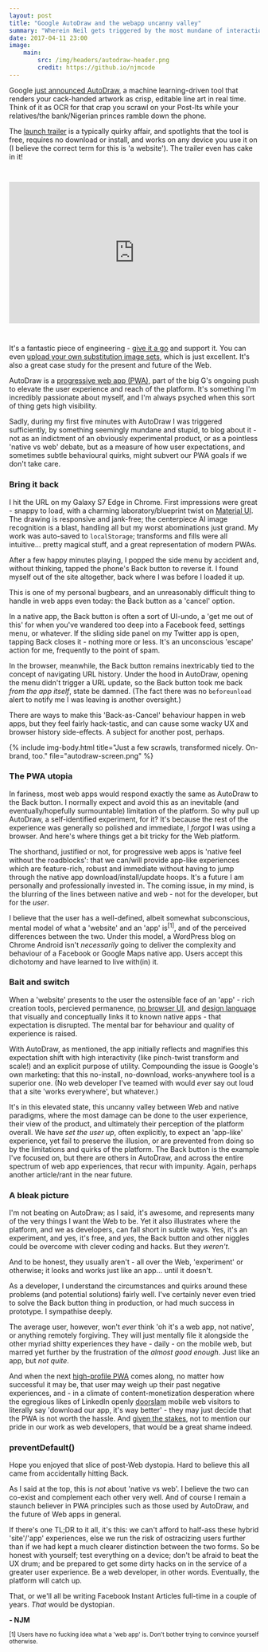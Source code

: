 ```yaml
---
layout: post
title: "Google AutoDraw and the webapp uncanny valley"
summary: "Wherein Neil gets triggered by the most mundane of interactions."
date: 2017-04-11 23:00
image:
    main:
        src: /img/headers/autodraw-header.png
        credit: https://github.io/njmcode
---
```


Google [just announced AutoDraw](https://www.blog.google/topics/machine-learning/fast-drawing-everyone/), a machine learning-driven tool that renders your cack-handed artwork as crisp, editable line art in real time. Think of it as OCR for that crap you scrawl on your Post-Its while your relatives/the bank/Nigerian princes ramble down the phone.

The [launch trailer](https://www.youtube.com/watch?v=VwRbvVrUXTc) is a typically quirky affair, and spotlights that the tool is free, requires no download or install, and works on any device you use it on (I believe the correct term for this is 'a website'). The trailer even has cake in it!

<div style="margin:3em auto;position:relative;height:0;padding-bottom:56.25%"><iframe src="https://www.youtube.com/embed/VwRbvVrUXTc?ecver=2" width="640" height="360" frameborder="0" style="position:absolute;width:100%;height:100%;left:0" allowfullscreen></iframe></div>

It's a fantastic piece of engineering - [give it a go](http://www.autodraw.com/) and support it. You can even [upload your own substitution image sets](https://www.autodraw.com/artists), which is just excellent. It's also a great case study for the present and future of the Web.

AutoDraw is a [progressive web app (PWA)](https://developers.google.com/web/progressive-web-apps/), part of the big G's ongoing push to elevate the user experience and reach of the platform. It's something I'm incredibly passionate about myself, and I'm always psyched when this sort of thing gets high visibility.

Sadly, during my first five minutes with AutoDraw I was triggered sufficiently, by something seemingly mundane and stupid, to blog about it - not as an indictment of an obviously experimental product, or as a pointless 'native vs web' debate, but as a measure of how user expectations, and sometimes subtle behavioural quirks, might subvert our PWA goals if we don't take care.

### Bring it back ###

I hit the URL on my Galaxy S7 Edge in Chrome. First impressions were great - snappy to load, with a charming laboratory/blueprint twist on [Material UI](https://material.io/guidelines/). The drawing is responsive and jank-free; the centerpiece AI image recognition is a blast, handling all but my worst abominations just grand. My work was auto-saved to `localStorage`; transforms and fills were all intuitive... pretty magical stuff, and a great representation of modern PWAs.

After a few happy minutes playing, I popped the side menu by accident and, without thinking, tapped the phone's Back button to reverse it. I found myself out of the site altogether, back where I was before I loaded it up.

This is one of my personal bugbears, and an unreasonably difficult thing to handle in web apps even today: the Back button as a 'cancel' option.

In a native app, the Back button is often a sort of UI-undo, a 'get me out of this' for when you've wandered too deep into a Facebook feed, settings menu, or whatever. If the sliding side panel on my Twitter app is open, tapping Back closes it - nothing more or less. It's an unconscious 'escape' action for me, frequently to the point of spam.

In the browser, meanwhile, the Back button remains inextricably tied to the concept of navigating URL history. Under the hood in AutoDraw, opening the menu didn't trigger a URL update, so the Back button took me back _from the app itself_, state be damned. (The fact there was no `beforeunload` alert to notify me I was leaving is another oversight.)

There are ways to make this 'Back-as-Cancel' behaviour happen in web apps, but they feel fairly hack-tastic, and can cause some wacky UX and browser history side-effects. A subject for another post, perhaps.

{% include img-body.html title="Just a few scrawls, transformed nicely. On-brand, too." file="autodraw-screen.png" %}

### The PWA utopia ###

In fariness, most web apps would respond exactly the same as AutoDraw to the Back button. I normally expect and avoid this as an inevitable (and eventually/hopefully surmountable) limitation of the platform. So why pull up AutoDraw, a self-identified experiment, for it? It's because the rest of the experience was generally so polished and immediate, I _forgot_ I was using a browser. And here's where things get a bit tricky for the Web platform.

The shorthand, justified or not, for progressive web apps is 'native feel without the roadblocks': that we can/will provide app-like experiences which are feature-rich, robust and immediate without having to jump through the native app download/install/update hoops. It's a future I am personally and professionally invested in.
The coming issue, in my mind, is the blurring of the lines between native and web - not for the developer, but for the _user_.

I believe that the user has a well-defined, albeit somewhat subconscious, mental model of what a 'website' and an 'app' is<sup>[1]</sup>, and of the perceived differences between the two. Under this model, a WordPress blog on Chrome Android isn't _necessarily_ going to deliver the complexity and behaviour of a Facebook or Google Maps native app. Users accept this dichotomy and have learned to live with(in) it.

### Bait and switch ###

When a 'website' presents to the user the ostensible face of an 'app' - rich creation tools, percieved permanence, [no browser UI](https://developers.google.com/web/fundamentals/engage-and-retain/web-app-manifest/#customize_the_display_type), and [design language](https://material.io/guidelines/#introduction-goals) that visually and conceptually links it to known native apps - that expectation is disrupted.  The mental bar for behaviour and quality of experience is raised.

With AutoDraw, as mentioned, the app initially reflects and magnifies this expectation shift with high interactivity (like pinch-twist transform and scale!) and an explicit purpose of utility. Compounding the issue is Google's own marketing: that this no-install, no-download, works-anywhere tool is a superior one. (No web developer I've teamed with would _ever_ say out loud that a site 'works everywhere', but whatever.)

It's in this elevated state, this uncanny valley between Web and native paradigms, where the most damage can be done to the user experience, their view of the product, and ultimately their perception of the platform overall. We have _set the user up_, often explicitly, to expect an 'app-like' experience, yet fail to preserve the illusion, or are prevented from doing so by the limitations and quirks of the platform. The Back button is the example I've focused on, but there are others in AutoDraw, and across the entire spectrum of web app experiences, that recur with impunity. Again, perhaps another article/rant in the near future.

### A bleak picture ###

I'm not beating on AutoDraw; as I said, it's awesome, and represents many of the very things I want the Web to be. Yet it also illustrates where the platform, and we as developers, can fall short in subtle ways. Yes, it's an experiment, and yes, it's free, and _yes_, the Back button and other niggles could be overcome with clever coding and hacks. But they _weren't_.

And to be honest, they usually aren't - all over the Web, 'experiment' or otherwise; it looks and works just like an app... until it doesn't.

As a developer, I understand the circumstances and quirks around these problems (and potential solutions) fairly well. I've certainly never even tried to solve the Back button thing in production, or had much success in prototype. I sympathise deeply.

The average user, however, won't _ever_ think 'oh it's a web app, not native', or anything remotely forgiving. They will just mentally file it alongside the other myriad shitty experiences they have - daily - on the mobile web, but marred yet further by the frustration of the _almost good enough_. Just like an app, but _not quite_.

And when the next [high-profile PWA](http://www.wired.co.uk/article/twitter-lite) comes along, no matter how successful it may be, that user may weigh up their past negative experiences, and - in a climate of content-monetization desperation where the egregious likes of LinkedIn openly [doorslam](https://techcrunch.com/2015/07/23/i-dont-want-your-app/) mobile web visitors to literally say 'download our app, it's way better' - they may just decide that the PWA is not worth the hassle. And [given the stakes](https://petergasston.co.uk/surveying-the-landscape/), not to mention our pride in our work as web developers, that would be a great shame indeed.

### preventDefault() ###

Hope you enjoyed that slice of post-Web dystopia. Hard to believe this all came from accidentally hitting Back.

As I said at the top, this is *not* about 'native vs web'. I believe the two can co-exist and complement each other very well. And of course I remain a staunch believer in PWA principles such as those used by AutoDraw, and the future of Web apps in general.

If there's one TL;DR to it all, it's this: we can't afford to half-ass these hybrid 'site'/'app' experiences, else we run the risk of ostracizing users further than if we had kept a much clearer distinction between the two forms. So be honest with yourself; test everything on a device; don't be afraid to beat the UX drum; and be prepared to get some dirty hacks on in the service of a greater user experience. Be a web developer, in other words. Eventually, the platform will catch up.

That, or we'll all be writing Facebook Instant Articles full-time in a couple of years. _That_ would be dystopian.

**- NJM**

<small>[1] Users have no fucking idea what a 'web app' is. Don't bother trying to convince yourself otherwise.</small>
